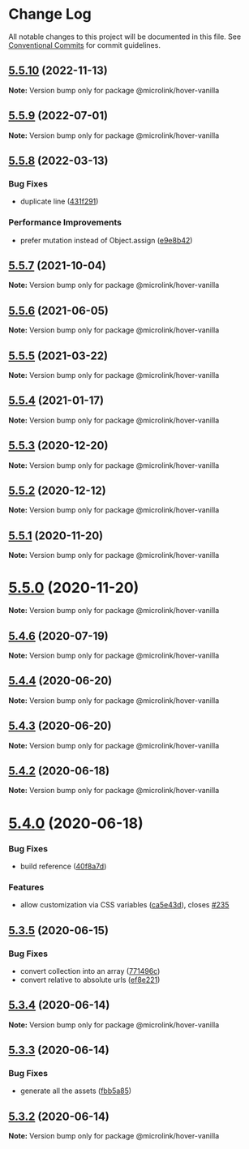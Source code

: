 # Change Log

All notable changes to this project will be documented in this file.
See [Conventional Commits](https://conventionalcommits.org) for commit guidelines.

## [5.5.10](https://github.com/microlinkhq/sdk/compare/v5.5.9...v5.5.10) (2022-11-13)

**Note:** Version bump only for package @microlink/hover-vanilla

## [5.5.9](https://github.com/microlinkhq/sdk/compare/v5.5.8...v5.5.9) (2022-07-01)

**Note:** Version bump only for package @microlink/hover-vanilla

## [5.5.8](https://github.com/microlinkhq/sdk/compare/v5.5.7...v5.5.8) (2022-03-13)

### Bug Fixes

* duplicate line ([431f291](https://github.com/microlinkhq/sdk/commit/431f291385248e72c163d6e89a6a60fdb1b49bb2))

### Performance Improvements

* prefer mutation instead of Object.assign ([e9e8b42](https://github.com/microlinkhq/sdk/commit/e9e8b42b3f42591f66469226a1c0db0ec1a061c8))

## [5.5.7](https://github.com/microlinkhq/sdk/compare/v5.5.6...v5.5.7) (2021-10-04)

**Note:** Version bump only for package @microlink/hover-vanilla

## [5.5.6](https://github.com/microlinkhq/sdk/compare/v5.5.5...v5.5.6) (2021-06-05)

**Note:** Version bump only for package @microlink/hover-vanilla

## [5.5.5](http://github.com/microlinkhq/sdk/tree/master/packages/hover-vanilla/compare/v5.5.4...v5.5.5) (2021-03-22)

**Note:** Version bump only for package @microlink/hover-vanilla

## [5.5.4](http://github.com/microlinkhq/sdk/tree/master/packages/hover-vanilla/compare/v5.5.3...v5.5.4) (2021-01-17)

**Note:** Version bump only for package @microlink/hover-vanilla

## [5.5.3](http://github.com/microlinkhq/sdk/tree/master/packages/hover-vanilla/compare/v5.5.2...v5.5.3) (2020-12-20)

**Note:** Version bump only for package @microlink/hover-vanilla

## [5.5.2](http://github.com/microlinkhq/sdk/tree/master/packages/hover-vanilla/compare/v5.5.1...v5.5.2) (2020-12-12)

**Note:** Version bump only for package @microlink/hover-vanilla

## [5.5.1](http://github.com/microlinkhq/sdk/tree/master/packages/hover-vanilla/compare/v5.5.0...v5.5.1) (2020-11-20)

**Note:** Version bump only for package @microlink/hover-vanilla

# [5.5.0](http://github.com/microlinkhq/sdk/tree/master/packages/hover-vanilla/compare/v5.4.6...v5.5.0) (2020-11-20)

**Note:** Version bump only for package @microlink/hover-vanilla

## [5.4.6](http://github.com/microlinkhq/sdk/tree/master/packages/hover-vanilla/compare/v5.4.5...v5.4.6) (2020-07-19)

**Note:** Version bump only for package @microlink/hover-vanilla

## [5.4.4](http://github.com/microlinkhq/sdk/tree/master/packages/hover-vanilla/compare/v5.4.3...v5.4.4) (2020-06-20)

**Note:** Version bump only for package @microlink/hover-vanilla

## [5.4.3](http://github.com/microlinkhq/sdk/tree/master/packages/hover-vanilla/compare/v5.4.2...v5.4.3) (2020-06-20)

**Note:** Version bump only for package @microlink/hover-vanilla

## [5.4.2](http://github.com/microlinkhq/sdk/tree/master/packages/hover-vanilla/compare/v5.4.0...v5.4.2) (2020-06-18)

**Note:** Version bump only for package @microlink/hover-vanilla

# [5.4.0](http://github.com/microlinkhq/sdk/tree/master/packages/hover-vanilla/compare/v5.3.5...v5.4.0) (2020-06-18)

### Bug Fixes

* build reference ([40f8a7d](http://github.com/microlinkhq/sdk/tree/master/packages/hover-vanilla/commit/40f8a7d2e9936b823ea1e2cfdabf0df7ee2fcb44))

### Features

* allow customization via CSS variables ([ca5e43d](http://github.com/microlinkhq/sdk/tree/master/packages/hover-vanilla/commit/ca5e43dce9937804ad9096c2277c430ebaa60043)), closes [#235](http://github.com/microlinkhq/sdk/tree/master/packages/hover-vanilla/issues/235)

## [5.3.5](http://github.com/microlinkhq/sdk/tree/master/packages/hover-vanilla/compare/v5.3.4...v5.3.5) (2020-06-15)

### Bug Fixes

* convert collection into an array ([771496c](http://github.com/microlinkhq/sdk/tree/master/packages/hover-vanilla/commit/771496c2455e77e57ac3e14937c74ca719b8468c))
* convert relative to absolute urls ([ef8e221](http://github.com/microlinkhq/sdk/tree/master/packages/hover-vanilla/commit/ef8e221f0e1a9b74bc3d72e79d87a71d347f8e5b))

## [5.3.4](http://github.com/microlinkhq/sdk/tree/master/packages/hover-vanilla/compare/v5.3.3...v5.3.4) (2020-06-14)

**Note:** Version bump only for package @microlink/hover-vanilla

## [5.3.3](http://github.com/microlinkhq/sdk/tree/master/packages/hover-vanilla/compare/v5.3.2...v5.3.3) (2020-06-14)

### Bug Fixes

* generate all the assets ([fbb5a85](http://github.com/microlinkhq/sdk/tree/master/packages/hover-vanilla/commit/fbb5a85ad9d56d59ca8d0cea314124999a0905b7))

## [5.3.2](http://github.com/microlinkhq/sdk/tree/master/packages/hover-vanilla/compare/v5.3.1...v5.3.2) (2020-06-14)

**Note:** Version bump only for package @microlink/hover-vanilla
